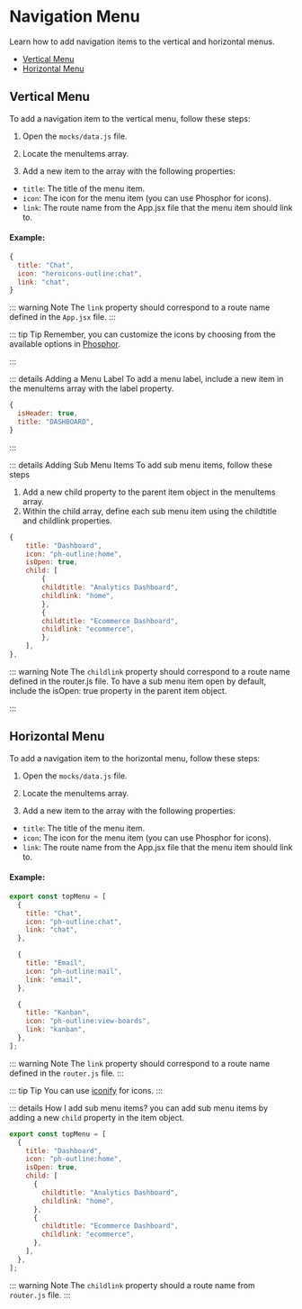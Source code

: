 # Navigation Menu

Learn how to add navigation items to the vertical and horizontal menus.

- [Vertical Menu](#verticalmenu)
- [Horizontal Menu](#horizontalmenu)

## Vertical Menu

To add a navigation item to the vertical menu, follow these steps:

1. Open the `mocks/data.js` file.

2. Locate the menuItems array.

3. Add a new item to the array with the following properties:

- `title`: The title of the menu item.
- `icon`: The icon for the menu item (you can use Phosphor for icons).
- `link`: The route name from the App.jsx file that the menu item should link to.

#### Example:

```js
{
  title: "Chat",
  icon: "heroicons-outline:chat",
  link: "chat",
}
```

::: warning Note
The `link` property should correspond to a route name defined in the `App.jsx` file.
:::

::: tip Tip
Remember, you can customize the icons by choosing from the available options in [Phosphor](https://iconify.design/).

:::

::: details Adding a Menu Label
To add a menu label, include a new item in the menuItems array with the label property.

```js
{
  isHeader: true,
  title: "DASHBOARD",
}
```

:::

::: details Adding Sub Menu Items
To add sub menu items, follow these steps

1. Add a new child property to the parent item object in the menuItems array.
2. Within the child array, define each sub menu item using the childtitle and childlink properties.

```js
{
    title: "Dashboard",
    icon: "ph-outline:home",
    isOpen: true,
    child: [
        {
        childtitle: "Analytics Dashboard",
        childlink: "home",
        },
        {
        childtitle: "Ecommerce Dashboard",
        childlink: "ecommerce",
        },
    ],
},
```

::: warning Note
The `childlink` property should correspond to a route name defined in the router.js file. To have a sub menu item open by default, include the isOpen: true property in the parent item object.

:::

## Horizontal Menu

To add a navigation item to the horizontal menu, follow these steps:

1. Open the `mocks/data.js` file.

2. Locate the menuItems array.

3. Add a new item to the array with the following properties:

- `title`: The title of the menu item.
- `icon`: The icon for the menu item (you can use Phosphor for icons).
- `link`: The route name from the App.jsx file that the menu item should link to.

#### Example:

```js
export const topMenu = [
  {
    title: "Chat",
    icon: "ph-outline:chat",
    link: "chat",
  },

  {
    title: "Email",
    icon: "ph-outline:mail",
    link: "email",
  },

  {
    title: "Kanban",
    icon: "ph-outline:view-boards",
    link: "kanban",
  },
];
```

::: warning Note
The `link` property should correspond to a route name defined in the `router.js` file.
:::

::: tip Tip
You can use [iconify](https://iconify.design/) for icons.
:::

::: details How I add sub menu items?
you can add sub menu items by adding a new `child` property in the item object.

```js
export const topMenu = [
  {
    title: "Dashboard",
    icon: "ph-outline:home",
    isOpen: true,
    child: [
      {
        childtitle: "Analytics Dashboard",
        childlink: "home",
      },
      {
        childtitle: "Ecommerce Dashboard",
        childlink: "ecommerce",
      },
    ],
  },
];
```

::: warning Note
The `childlink` property should a route name from `router.js` file.
:::
